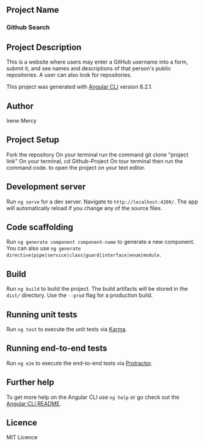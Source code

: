 ## Project Name

### Github Search

## Project Description

This is a website where users may enter a GitHub username into a form, submit it, and see names and descriptions of that person's public repositories. A user can also look for repositories.

This project was generated with [Angular CLI](https://github.com/angular/angular-cli) version 8.2.1.

## Author

Irene Mercy

## Project Setup

Fork the repository On your terminal run the command git clone "project link" On your terminal, cd Github-Project On tour terminal then run the command code. to open the project on your text editor.

## Development server

Run `ng serve` for a dev server. Navigate to `http://localhost:4200/`. The app will automatically reload if you change any of the source files.

## Code scaffolding

Run `ng generate component component-name` to generate a new component. You can also use `ng generate directive|pipe|service|class|guard|interface|enum|module`.

## Build

Run `ng build` to build the project. The build artifacts will be stored in the `dist/` directory. Use the `--prod` flag for a production build.

## Running unit tests

Run `ng test` to execute the unit tests via [Karma](https://karma-runner.github.io).

## Running end-to-end tests

Run `ng e2e` to execute the end-to-end tests via [Protractor](http://www.protractortest.org/).

## Further help

To get more help on the Angular CLI use `ng help` or go check out the [Angular CLI README](https://github.com/angular/angular-cli/blob/master/README.md).

## Licence
MIT Licence

